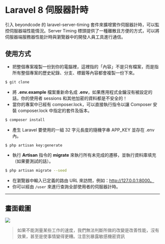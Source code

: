 # Laravel 8 伺服器計時

引入 beyondcode 的 laravel-server-timing 套件來擴增實作伺服器計時，可以監控伺服器端性能情況。Server Timing 標頭提供了一種離散且方便的方式，可以將伺服器端服務器性能計時與瀏覽器中的開發人員工具進行通信。

## 使用方式
- 把整個專案複製一份到你的電腦裡，這裡指的「內容」不是只有檔案，而是指所有整個專案的歷史紀錄、分支、標籤等內容都會複製一份下來。
```sh
$ git clone
```
- 將 __.env.example__ 檔案重新命名成 __.env__，如果應用程式金鑰沒有被設定的話，你的使用者 sessions 和其他加密的資料都是不安全的！
- 當你的專案中已經有 composer.lock，可以直接執行指令以讓 Composer 安裝 composer.lock 中指定的套件及版本。
```sh
$ composer install
```
- 產生 Laravel 要使用的一組 32 字元長度的隨機字串 APP_KEY 並存在 .env 內。
```sh
$ php artisan key:generate
```
- 執行 __Artisan__ 指令的 __migrate__ 來執行所有未完成的遷移，並執行資料庫填充（如果要測試的話）。
```sh
$ php artisan migrate --seed
```
- 在瀏覽器中輸入已定義的路由 URL 來訪問，例如：http://127.0.0.1:8000。
- 你可以經由 `/user` 來進行查詢全部使用者的伺服器計時。

----

## 畫面截圖
![](https://i.imgur.com/ld8uPtl.png)
> 如果不能測量某些工作的速度，我們無法判斷所做的改變是改善性能，沒有效果，甚至是使事情變得更糟。注意別暴露敏感機密資訊